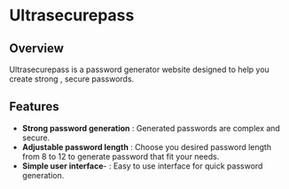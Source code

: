 # Ultrasecurepass

## Overview
Ultrasecurepass is a password generator website designed to help you create strong , secure passwords.


## Features
- **Strong password generation** : Generated passwords are complex and secure.
- **Adjustable password length** : Choose you desired password length from 8 to 12 to generate password that fit your needs.
- **Simple user interface**- : Easy to use interface for quick password generation.
